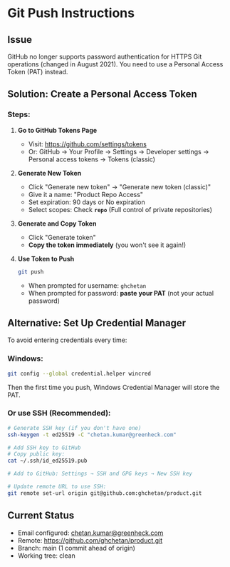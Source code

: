 # Git Push Instructions

## Issue

GitHub no longer supports password authentication for HTTPS Git operations (changed in August 2021). You need to use a Personal Access Token (PAT) instead.

## Solution: Create a Personal Access Token

### Steps:

1. **Go to GitHub Tokens Page**

   - Visit: https://github.com/settings/tokens
   - Or: GitHub → Your Profile → Settings → Developer settings → Personal access tokens → Tokens (classic)

2. **Generate New Token**

   - Click "Generate new token" → "Generate new token (classic)"
   - Give it a name: "Product Repo Access"
   - Set expiration: 90 days or No expiration
   - Select scopes: Check **`repo`** (Full control of private repositories)

3. **Generate and Copy Token**

   - Click "Generate token"
   - **Copy the token immediately** (you won't see it again!)

4. **Use Token to Push**
   ```bash
   git push
   ```
   - When prompted for username: `ghchetan`
   - When prompted for password: **paste your PAT** (not your actual password)

## Alternative: Set Up Credential Manager

To avoid entering credentials every time:

### Windows:

```bash
git config --global credential.helper wincred
```

Then the first time you push, Windows Credential Manager will store the PAT.

### Or use SSH (Recommended):

```bash
# Generate SSH key (if you don't have one)
ssh-keygen -t ed25519 -C "chetan.kumar@greenheck.com"

# Add SSH key to GitHub
# Copy public key:
cat ~/.ssh/id_ed25519.pub

# Add to GitHub: Settings → SSH and GPG keys → New SSH key

# Update remote URL to use SSH:
git remote set-url origin git@github.com:ghchetan/product.git
```

## Current Status

- Email configured: chetan.kumar@greenheck.com
- Remote: https://github.com/ghchetan/product.git
- Branch: main (1 commit ahead of origin)
- Working tree: clean
